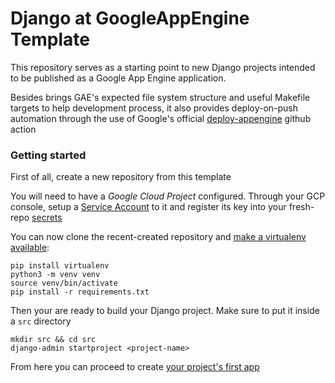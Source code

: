 # Django at GoogleAppEngine Template
This repository serves as a starting point to new Django projects
intended to be published as a Google App Engine application.

Besides brings GAE's expected file system structure 
and useful Makefile targets to help development process,
it also provides deploy-on-push automation through the use of
Google's official [deploy-appengine][0] github action

  [0]: https://github.com/google-github-actions/deploy-appengine

### Getting started
First of all, create a new repository from this template

You will need to have a *Google Cloud Project* configured.
Through your GCP console, setup a [Service Account][1] to it
and register its key into your fresh-repo [secrets][2]

You can now clone the recent-created repository
and [make a virtualenv available][3]:
```
pip install virtualenv
python3 -m venv venv
source venv/bin/activate
pip install -r requirements.txt
```

Then your are ready to build your Django project.
Make sure to put it inside a `src` directory
```
mkdir src && cd src
django-admin startproject <project-name>
```

From here you can proceed to create [your project's first app][4]

  [1]: https://console.cloud.google.com/iam-admin/serviceaccounts 
  [2]: https://docs.github.com/en/free-pro-team@latest/actions/reference/encrypted-secrets
  [3]: https://realpython.com/python-virtual-environments-a-primer/#using-virtual-environments
  [4]: https://docs.djangoproject.com/en/3.1/intro/tutorial01/
